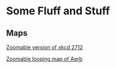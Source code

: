 # Some Fluff and Stuff


## Maps

[Zoomable version of xkcd 2712](./xkcd2712)

[Zoomable looping map of Aerb](./aerb)
